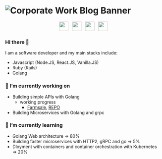 # ![Corporate Work Blog Banner](https://user-images.githubusercontent.com/11288990/89025374-659e0580-d32f-11ea-8c2a-61855fad2046.png)

<p align='center'>
<a href="https://dev.to/maxwellgithinji"><img height="30" src="https://user-images.githubusercontent.com/11288990/89025817-27551600-d330-11ea-95a6-1357b3407f9f.png"></a>&nbsp;&nbsp;
<a href="https://twitter.com/bitz117"><img height="30" src="https://user-images.githubusercontent.com/11288990/89025732-0e4c6500-d330-11ea-8678-43df252f7c65.jpeg"></a>&nbsp;&nbsp;
<a href="https://medium.com/@githinjimaxwell"><img height="30" src="https://user-images.githubusercontent.com/11288990/89025701-01c80c80-d330-11ea-8084-b766e755f904.png"></a>&nbsp;&nbsp;
<a href="https://www.linkedin.com/in/maxwell-githinji-681827114/"><img height="30" src="https://user-images.githubusercontent.com/11288990/89025717-08ef1a80-d330-11ea-90a1-83f2c56b618e.png"></a>
</p>

### Hi there 👋

I am a software developer and my main stacks include:
- Javascript (Node.JS, React.JS, Vanilla.JS)
- Ruby (Rails)
- Golang

### 🔭 I’m currently working on

- Building simple APIs with Golang
  - working progress 
    - [Farmsale](https://farmsaledev.herokuapp.com/swagger/index.html), [REPO](https://github.com/maxwellgithinji/farmsale_backend)
- Building Microservices with Golang and grpc

### 🌱 I’m currently learning

 - Golang Web architecture => 80%
 - Building faster microservices with HTTP2, gRPC and go => 5%
 - Dloyment with containers and container orchestration with Kubernetes => 20%
 


<!--
**maxwellgithinji/maxwellgithinji** is a ✨ _special_ ✨ repository because its `README.md` (this file) appears on your GitHub profile.

Here are some ideas to get you started:

- 🔭 I’m currently working on ...
- 🌱 I’m currently learning ...
- 👯 I’m looking to collaborate on ...
- 🤔 I’m looking for help with ...
- 💬 Ask me about ...
- 📫 How to reach me: ...
- 😄 Pronouns: ...
- ⚡ Fun fact: ...
-->
